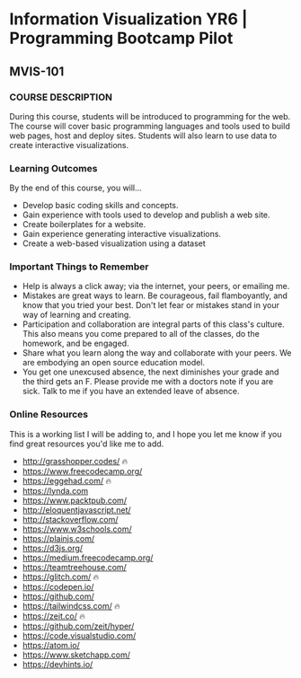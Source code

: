 # Information Visualization YR6 | Programming Bootcamp Pilot
## MVIS-101

### COURSE DESCRIPTION
During this course, students will be introduced to programming for the web. The course will cover basic programming languages and tools used to build web pages, host and deploy sites. Students will also learn to use data to create interactive visualizations.

### Learning Outcomes
By the end of this course, you will...
- Develop basic coding skills and concepts.
- Gain experience with tools used to develop and publish a web site.
- Create boilerplates for a website.
- Gain experience generating interactive visualizations.
- Create a web-based visualization using a dataset

### Important Things to Remember
- Help is always a click away; via the internet, your peers, or emailing me.
- Mistakes are great ways to learn. Be courageous, fail flamboyantly, and know that you tried your best. Don't let fear or mistakes stand in your way of learning and creating.
- Participation and collaboration are integral parts of this class's culture. This also means you come prepared to all of the classes, do the homework, and be engaged.
-  Share what you learn along the way and collaborate with your peers. We are embodying an open source education model.
- You get one unexcused absence, the next diminishes your grade and the third gets an F. Please provide me with a doctors note if you are sick. Talk to me if you have an extended leave of absence.

### Online Resources
This is a working list I will be adding to, and I hope you let me know if you find great resources you'd like me to add.
- http://grasshopper.codes/ 🔥
- https://www.freecodecamp.org/
- https://eggehad.com/ 🔥
- https://lynda.com
- https://www.packtpub.com/
- http://eloquentjavascript.net/
- http://stackoverflow.com/
- https://www.w3schools.com/
- https://plainjs.com/
- https://d3js.org/
- https://medium.freecodecamp.org/
- https://teamtreehouse.com/
- https://glitch.com/ 🔥
- https://codepen.io/
- https://github.com/
- https://tailwindcss.com/ 🔥
- https://zeit.co/ 🔥
- https://github.com/zeit/hyper/
- https://code.visualstudio.com/
- https://atom.io/
- https://www.sketchapp.com/
- https://devhints.io/
 
